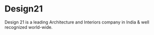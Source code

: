 # Design21
Design 21 is a leading Architecture and Interiors company in India &amp; well recognized world-wide.
